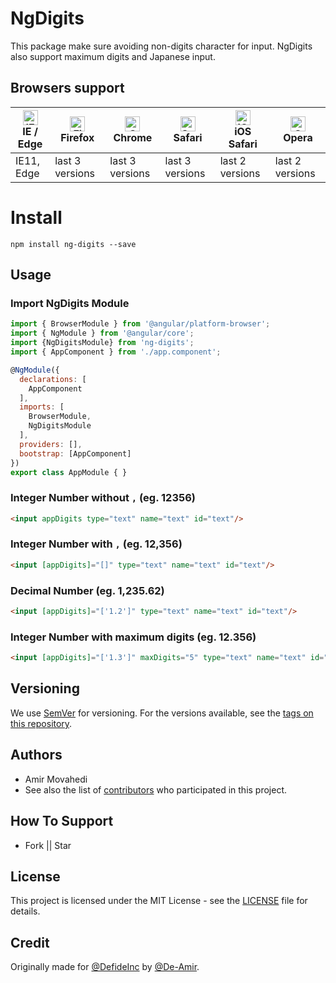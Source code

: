 # NgDigits

This package make sure avoiding non-digits character for input. NgDigits also support maximum digits and Japanese input.

## Browsers support

| [<img src="https://raw.githubusercontent.com/alrra/browser-logos/master/src/edge/edge_48x48.png" alt="IE / Edge" width="24px" height="24px" />](http://godban.github.io/browsers-support-badges/)</br>IE / Edge | [<img src="https://raw.githubusercontent.com/alrra/browser-logos/master/src/firefox/firefox_48x48.png" alt="Firefox" width="24px" height="24px" />](http://godban.github.io/browsers-support-badges/)</br>Firefox | [<img src="https://raw.githubusercontent.com/alrra/browser-logos/master/src/chrome/chrome_48x48.png" alt="Chrome" width="24px" height="24px" />](http://godban.github.io/browsers-support-badges/)</br>Chrome | [<img src="https://raw.githubusercontent.com/alrra/browser-logos/master/src/safari/safari_48x48.png" alt="Safari" width="24px" height="24px" />](http://godban.github.io/browsers-support-badges/)</br>Safari | [<img src="https://raw.githubusercontent.com/alrra/browser-logos/master/src/safari-ios/safari-ios_48x48.png" alt="iOS Safari" width="24px" height="24px" />](http://godban.github.io/browsers-support-badges/)</br>iOS Safari | [<img src="https://raw.githubusercontent.com/alrra/browser-logos/master/src/opera/opera_48x48.png" alt="Opera" width="24px" height="24px" />](http://godban.github.io/browsers-support-badges/)</br>Opera |
| --------- | --------- | --------- | --------- | --------- | --------- |
| IE11, Edge| last 3 versions| last 3 versions| last 3 versions| last 2 versions| last 2 versions

# Install

`npm install ng-digits --save`

## Usage

### Import NgDigits Module
```javascript
import { BrowserModule } from '@angular/platform-browser';
import { NgModule } from '@angular/core';
import {NgDigitsModule} from 'ng-digits';
import { AppComponent } from './app.component';

@NgModule({
  declarations: [
    AppComponent
  ],
  imports: [
    BrowserModule,
    NgDigitsModule
  ],
  providers: [],
  bootstrap: [AppComponent]
})
export class AppModule { }
```

### Integer Number without `,` (eg. 12356)
```html
<input appDigits type="text" name="text" id="text"/>
```
### Integer Number with `,` (eg. 12,356)
```html
<input [appDigits]="[]" type="text" name="text" id="text"/>
```
### Decimal Number (eg. 1,235.62)
```html
<input [appDigits]="['1.2']" type="text" name="text" id="text"/>
```
### Integer Number with maximum digits (eg. 12.356)
```html
<input [appDigits]="['1.3']" maxDigits="5" type="text" name="text" id="text"/>
```
## Versioning

We use [SemVer](http://semver.org/) for versioning. For the versions available, see the [tags on this repository](https://github.com/Qolzam/react-social-network/tags). 

## Authors

  - Amir Movahedi
  - See also the list of [contributors](https://github.com/De-Amir/ng-digits/contributors) who participated in this project.

## How To Support
- Fork || Star
## License

This project is licensed under the MIT License - see the [LICENSE](https://github.com/De-Amir/ng-digits/blob/master/LICENSE) file for details.

## Credit

Originally made for [@DefideInc][1] by [@De-Amir][2].

[1]: https://github.com/DefideInc
[2]: https://github.com/De-Amir

